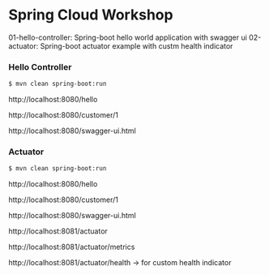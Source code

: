 # Spring Cloud Workshop

01-hello-controller: Spring-boot hello world application with swagger ui
02-actuator: Spring-boot actuator example with custm health indicator

### Hello Controller

```sh
$ mvn clean spring-boot:run
```
http://localhost:8080/hello

http://localhost:8080/customer/1

http://localhost:8080/swagger-ui.html

### Actuator
```sh
$ mvn clean spring-boot:run
```
http://localhost:8080/hello

http://localhost:8080/customer/1

http://localhost:8080/swagger-ui.html

http://localhost:8081/actuator

http://localhost:8081/actuator/metrics

http://localhost:8081/actuator/health -> for custom health indicator


